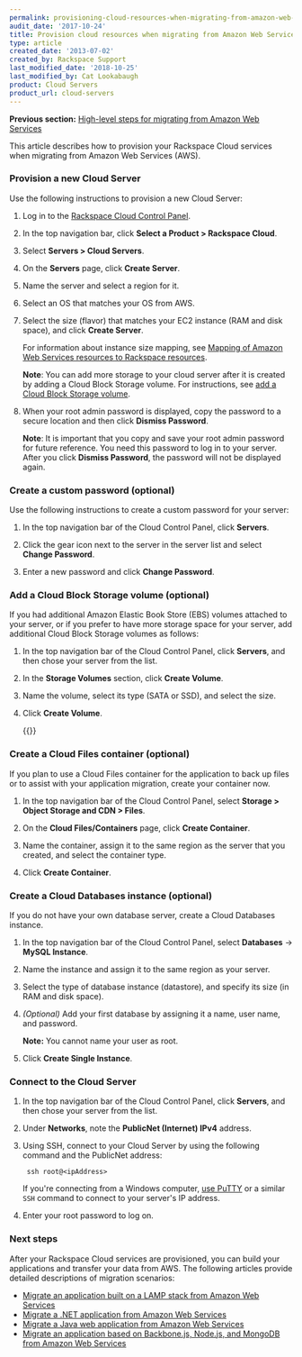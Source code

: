 ```yaml
---
permalink: provisioning-cloud-resources-when-migrating-from-amazon-web-services/
audit_date: '2017-10-24'
title: Provision cloud resources when migrating from Amazon Web Services
type: article
created_date: '2013-07-02'
created_by: Rackspace Support
last_modified_date: '2018-10-25'
last_modified_by: Cat Lookabaugh
product: Cloud Servers
product_url: cloud-servers
---
```


**Previous section:** [High-level steps for migrating from Amazon Web Services](/support/how-to/high-level-steps-for-migrating-from-amazon-web-services)

This article describes how to provision your Rackspace Cloud services when
migrating from Amazon Web Services (AWS).

### Provision a new Cloud Server

Use the following instructions to provision a new Cloud Server:

1. Log in to the [Rackspace Cloud Control Panel](https://login.rackspace.com).

2. In the top navigation bar, click **Select a Product > Rackspace Cloud**.

3. Select **Servers > Cloud Servers**.

4. On the **Servers** page, click **Create Server**.

5. Name the server and select a region for it.

6. Select an OS that matches your OS from AWS.

7. Select the size (flavor) that matches your EC2 instance (RAM and disk space),
   and click **Create Server**.

   For information about instance size mapping, see
   [Mapping of Amazon Web Services resources to Rackspace resources](/support/how-to/mapping-of-amazon-web-services-resources-to-rackspace-resources).

   **Note**: You can add more storage to your cloud server after it is created
   by adding a Cloud Block Storage volume. For instructions, see
   [add a Cloud Block Storage volume](#add-a-cloud-block-storage-volume).

8. When your root admin password is displayed, copy the password to a secure
   location and then click **Dismiss Password**.

    **Note**: It is important that you copy and save your root admin password
    for future reference. You need this password to log in to your server. After
    you click **Dismiss Password**, the password will not be displayed again.

### Create a custom password (optional)

Use the following instructions to create a custom password for your server:

1. In the top navigation bar of the Cloud Control Panel, click **Servers**.

2. Click the gear icon next to the server in the server list and select
**Change Password**.

3. Enter a new password and click **Change Password**.

### Add a Cloud Block Storage volume (optional)

If you had additional Amazon Elastic Book Store (EBS) volumes attached to your
server, or if you prefer to have more storage space for your server, add
additional Cloud Block Storage volumes as follows:

1. In the top navigation bar of the Cloud Control Panel, click **Servers**, and
then chose your server from the list.

2. In the **Storage Volumes** section, click **Create Volume**.

3. Name the volume, select its type (SATA or SSD), and select the size.

4. Click **Create Volume**.

    {{<image src="Step1-3.png" alt="" title="">}}

### Create a Cloud Files container (optional)

If you plan to use a Cloud Files container for the application to back up files
or to assist with your application migration, create your container now.

1. In the top navigation bar of the Cloud Control Panel, select
**Storage > Object Storage and CDN > Files**.

2. On the **Cloud Files/Containers** page, click **Create Container**.

3. Name the container, assign it to the same region as the server that you created, and select the container type.

4. Click **Create Container**.

### Create a Cloud Databases instance (optional)

If you do not have your own database server, create a Cloud Databases instance.

1. In the top navigation bar of the Cloud Control Panel, select **Databases** ->
**MySQL Instance**.

2. Name the instance and assign it to the same region as your server.

3. Select the type of database instance (datastore), and specify its size (in
RAM and disk space).

4. *(Optional)* Add your first database by assigning it a name, user name, and password.

    **Note:** You cannot name your user as root.

5. Click **Create Single Instance**.

### Connect to the Cloud Server

1. In the top navigation bar of the Cloud Control Panel, click **Servers**, and
then chose your server from the list.

2. Under **Networks**, note the **PublicNet (Internet) IPv4** address.

3. Using SSH, connect to your Cloud Server by using the following command and
the PublicNet address:

        ssh root@<ipAddress>

    If you're connecting from a Windows computer,
    [use PuTTY](/support/how-to/connecting-to-linux-from-windows-by-using-putty) or a
    similar `SSH` command to connect to your server's IP address.

4. Enter your root password to log on.

### Next steps

After your Rackspace Cloud services are provisioned, you can build your
applications and transfer your data from AWS. The following articles provide
detailed descriptions of migration scenarios:

- [Migrate an application built on a LAMP stack from Amazon Web Services](/support/how-to/migrating-an-application-built-on-a-lamp-stack-from-amazon-web-services)
- [Migrate a .NET application from Amazon Web Services](/support/how-to/migrating-a-net-application-from-amazon-web-services)
- [Migrate a Java web application from Amazon Web Services](/support/how-to/migrating-a-java-web-application-from-amazon-web-services)
- [Migrate an application based on Backbone.js, Node.js, and MongoDB from Amazon Web Services](/support/how-to/migrating-an-application-based-on-backbonejs-nodejs-and-mongodb-from-amazon-web-services)
